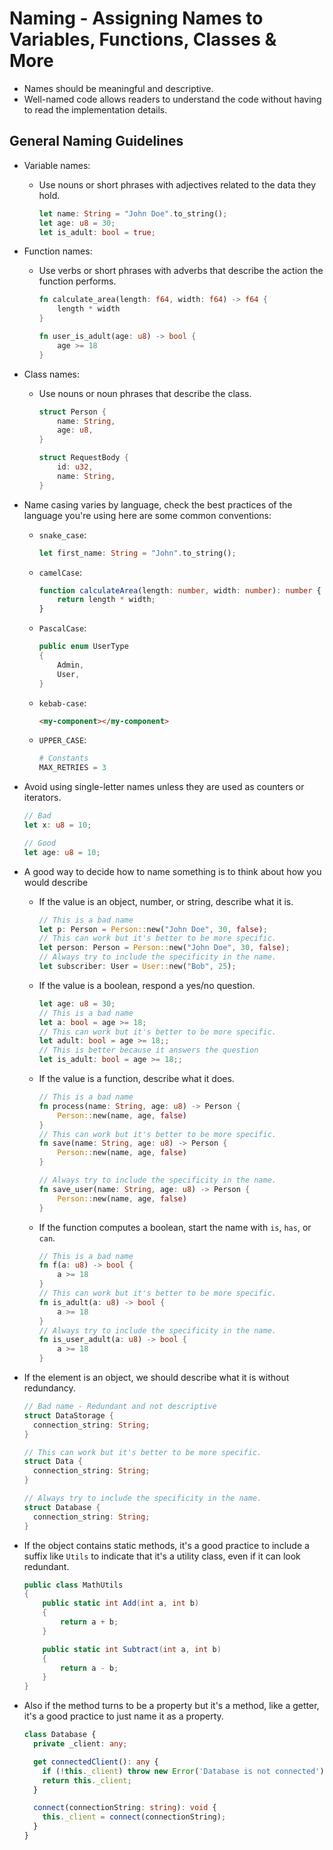 # Naming - Assigning Names to Variables, Functions, Classes & More

- Names should be meaningful and descriptive.
- Well-named code allows readers to understand the code without having to read the implementation details.

## General Naming Guidelines

- Variable names:
  - Use nouns or short phrases with adjectives related to the data they hold.
    ```RUST
    let name: String = "John Doe".to_string();
    let age: u8 = 30;
    let is_adult: bool = true;
    ```
- Function names:

  - Use verbs or short phrases with adverbs that describe the action the function performs.

    ```RUST
    fn calculate_area(length: f64, width: f64) -> f64 {
        length * width
    }

    fn user_is_adult(age: u8) -> bool {
        age >= 18
    }
    ```

- Class names:

  - Use nouns or noun phrases that describe the class.

    ```RUST
    struct Person {
        name: String,
        age: u8,
    }

    struct RequestBody {
        id: u32,
        name: String,
    }
    ```

- Name casing varies by language, check the best practices of the language you're using here are some common conventions:

  - `snake_case`:
    ```RUST
    let first_name: String = "John".to_string();
    ```
  - `camelCase`:
    ```TypeScript
    function calculateArea(length: number, width: number): number {
        return length * width;
    }
    ```
  - `PascalCase`:
    ```C#
    public enum UserType
    {
        Admin,
        User,
    }
    ```
  - `kebab-case`:
    ```HTML
    <my-component></my-component>
    ```
  - `UPPER_CASE`:
    ```Python
    # Constants
    MAX_RETRIES = 3
    ```

- Avoid using single-letter names unless they are used as counters or iterators.

  ```RUST
  // Bad
  let x: u8 = 10;

  // Good
  let age: u8 = 10;
  ```

- A good way to decide how to name something is to think about how you would describe

  - If the value is an object, number, or string, describe what it is.
    ```RUST
    // This is a bad name
    let p: Person = Person::new("John Doe", 30, false);
    // This can work but it's better to be more specific.
    let person: Person = Person::new("John Doe", 30, false);
    // Always try to include the specificity in the name.
    let subscriber: User = User::new("Bob", 25);
    ```
  - If the value is a boolean, respond a yes/no question.
    ```RUST
    let age: u8 = 30;
    // This is a bad name
    let a: bool = age >= 18;
    // This can work but it's better to be more specific.
    let adult: bool = age >= 18;;
    // This is better because it answers the question
    let is_adult: bool = age >= 18;;
    ```
  - If the value is a function, describe what it does.

    ```RUST
    // This is a bad name
    fn process(name: String, age: u8) -> Person {
        Person::new(name, age, false)
    }
    // This can work but it's better to be more specific.
    fn save(name: String, age: u8) -> Person {
        Person::new(name, age, false)
    }

    // Always try to include the specificity in the name.
    fn save_user(name: String, age: u8) -> Person {
        Person::new(name, age, false)
    }
    ```

  - If the function computes a boolean, start the name with `is`, `has`, or `can`.
    ```RUST
    // This is a bad name
    fn f(a: u8) -> bool {
        a >= 18
    }
    // This can work but it's better to be more specific.
    fn is_adult(a: u8) -> bool {
        a >= 18
    }
    // Always try to include the specificity in the name.
    fn is_user_adult(a: u8) -> bool {
        a >= 18
    }
    ```

- If the element is an object, we should describe what it is without redundancy.

  ```RUST
  // Bad name - Redundant and not descriptive
  struct DataStorage {
    connection_string: String;
  }

  // This can work but it's better to be more specific.
  struct Data {
    connection_string: String;
  }

  // Always try to include the specificity in the name.
  struct Database {
    connection_string: String;
  }
  ```

- If the object contains static methods, it's a good practice to include a suffix like `Utils` to indicate that it's a utility class, even if it can look redundant.

  ```C#
  public class MathUtils
  {
      public static int Add(int a, int b)
      {
          return a + b;
      }

      public static int Subtract(int a, int b)
      {
          return a - b;
      }
  }
  ```

- Also if the method turns to be a property but it's a method, like a getter, it's a good practice to just name it as a property.

  ```TypeScript
  class Database {
    private _client: any;

    get connectedClient(): any {
      if (!this._client) throw new Error('Database is not connected');
      return this._client;
    }

    connect(connectionString: string): void {
      this._client = connect(connectionString);
    }
  }
  ```
